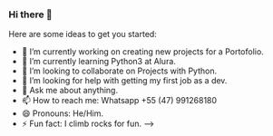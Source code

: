 ### Hi there 👋

Here are some ideas to get you started:

- 🔭 I’m currently working on creating new projects for a Portofolio.
- 🌱 I’m currently learning Python3 at Alura.
- 👯 I’m looking to collaborate on Projects with Python.
- 🤔 I’m looking for help with getting my first job as a dev.
- 💬 Ask me about anything.
- 📫 How to reach me: Whatsapp +55 (47) 991268180
- 😄 Pronouns: He/Him.
- ⚡ Fun fact: I climb rocks for fun.
-->
